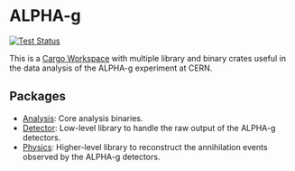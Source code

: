 # ALPHA-g

[![Test Status](https://github.com/DJDuque/alpha-g/actions/workflows/rust.yml/badge.svg)](https://github.com/DJDuque/alpha-g/actions/workflows/rust.yml)

This is a [Cargo
Workspace](https://doc.rust-lang.org/cargo/reference/workspaces.html) with
multiple library and binary crates useful in the data analysis of the ALPHA-g
experiment at CERN.

## Packages

- [Analysis](analysis/README.md): Core analysis binaries.
- [Detector](detector/README.md): Low-level library to handle the raw output of
the ALPHA-g detectors.
- [Physics](physics/README.md): Higher-level library to reconstruct the
annihilation events observed by the ALPHA-g detectors.
